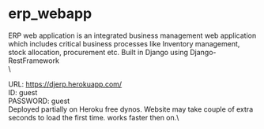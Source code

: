 # erp_webapp
ERP web application is an integrated business management web application which includes critical business processes like Inventory management, stock allocation, procurement etc. Built in Django using Django-RestFramework\
\

URL: https://djerp.herokuapp.com/ \
ID: guest\
PASSWORD: guest\
Deployed partially on Heroku free dynos. Website may take couple of extra seconds to load the first time. works faster then on.\
